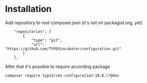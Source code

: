 # Installation

Add repository to root composer.json (it's not on packagist.org, yet)

```
	"repositories": [
		{
			"type": "git",
			"url": "https://github.com/TYPO3incubator/configuration.git"
		}
	],
```

After that it's possible to require according package

```
composer require typo3/cms-configuration:10.0.\*@dev
```
